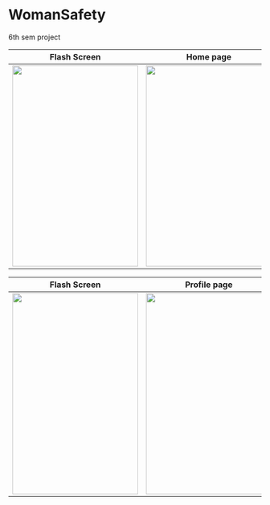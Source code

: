 # WomanSafety
6th sem project 

| Flash Screen | Home page |Profile page|
|--|--|--|
|<img width="250" height="400" src="https://raw.githubusercontent.com/debadutta98/WomanSafty/master/Capture_pari1.JPG">|<img width="250" height="400" src="https://raw.githubusercontent.com/debadutta98/WomanSafty/master/Capture-pari2.JPG">|<img width="250" height="400" src="https://raw.githubusercontent.com/debadutta98/WomanSafty/master/Capture_pari3.JPG">|

| Flash Screen | Profile page |Profile page|
|--|--|--|
|<img width="250" height="400" src="https://raw.githubusercontent.com/debadutta98/WomanSafty/master/Capture_peri4.JPG">|<img width="250" height="400" src="https://raw.githubusercontent.com/debadutta98/WomanSafty/master/Capture_peri5.JPG">|<img width="250" height="400" src="https://raw.githubusercontent.com/debadutta98/WomanSafty/master/Capture_peri5.JPG">|
